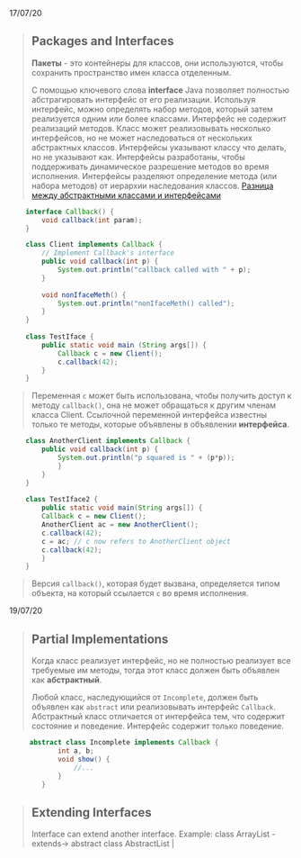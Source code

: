 17/07/20
>## Packages and Interfaces
>**Пакеты** - это контейнеры для классов, они используются, чтобы сохранить пространство имен класса отделенным. 
>
>С помощью ключевого слова **interface** Java позволяет полностью абстрагировать интерфейс от его реализации. Используя интерфейс, можно определять набор методов, который затем реализуется одним или более классами. Интерфейс не содержит реализаций методов. Класс может реализовывать несколько интерфейсов, но не может наследоваться от нескольких абстрактных классов. 
>Интерфейсы указывают классу что делать, но не указывают как. Интерфейсы разработаны, чтобы поддерживать динамическое разрешение методов во время исполнения. Интерфейсы разделяют определение метода (или набора методов) от иерархии наследования классов. 
>[Разница между абстрактными классами и интерфейсами](https://javarush.ru/groups/posts/1985-raznica-mezhdu-abstraktnihmi-klassami-i-interfeysami)
```java
    interface Callback() {
	    void callback(int param);
    }

    class Client implements Callback {
	    // Implement Callback's interface
	    public void callback(int p) {
		    System.out.println("callback called with " + p);
		}
	    
	    void nonIfaceMeth() {
		    System.out.println("nonIfaceMeth() called");
		}
    }
    
    class TestIface {
	    public static void main (String args[]) {
		    Callback c = new Client();
		    c.callback(42);
	    }
	}
```
>Переменная `c` может быть использована, чтобы получить доступ к методу `callback()`, она не может обращаться к другим членам класса Client. Ссылочной переменной интерфейса известны только те методы, которые объявлены в объявлении **интерфейса**. 
```java
    class AnotherClient implements Callback {
    	public void callback(int p) {
    		System.out.println("p squared is " + (p*p));
    		}
    	}
    }
    
    class TestIface2 {
    	public static void main(String args[]) {
    	Callback c = new Client();
    	AnotherClient ac = new AnotherClient();
    	c.callback(42);
    	c = ac; // c now refers to AnotherClient object
    	c.callback(42);
    	}
    }
```
>Версия `callback()`, которая будет вызвана, определяется типом объекта, на который ссылается `c` во время исполнения. 

19/07/20
>## Partial Implementations
>Когда класс реализует интерфейс, но не полностью реализует все требуемые им методы, тогда этот класс должен быть объявлен как **абстрактный**.
>
>Любой класс, наследующийся от `Incomplete`, должен быть объявлен как `abstract` или реализовывать интерфейс `Callback`.
>Абстрактный класс отличается от интерфейса тем, что содержит состояние и поведение. Интерфейс содержит только поведение.
```java
     abstract class Incomplete implements Callback {
        	int a, b;
        	void show() {
        		//...
        	}
        }
```
>## Extending Interfaces
>Interface can extend another interface. Example:
>class ArrayList<E> -extends-> abstract class AbstractList<E>
>|
<!--stackedit_data:
eyJoaXN0b3J5IjpbNzk5NDA1MjczLC0yMDE5MTI4Mjc4LDcwNz
I4OTMyLC0xNzg2NDY2MTQ2LDUwNTcxODg2OV19
-->